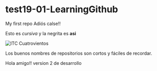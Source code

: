# test19-01-LearningGithub
My first repo
Adiós calse!!

Esto es _cursiva_ y la negrita es **asi**

![ITC Cuatrovientos](http://www.cuatrovientos.org/images/logo2.png)

Los buenos nombres de repositorios son cortos y fáciles de recordar.


Hola amigo!!
version 2 de desarrollo
